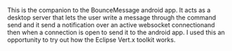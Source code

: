 This is the companion to the BounceMessage android app. It acts as a desktop server that lets the user write a message through the command send <target phone number> <message> and it send a notification over an active websocket
connectionand then when a connection is open to send it to the android app. I used this an opportunity to try out how the Eclipse Vert.x toolkit works. 
